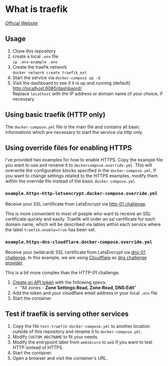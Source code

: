 # What is traefik

[Official Website](https://doc.traefik.io/traefik/)

## Usage

1. Clone this repository
1. create a local `.env` file</br>
    `cp .env-example .env`
1. Create the traefik network</br>
    `docker network create traefik_ext` 
1. Start the service via `docker-compose up -d`
1. Visit the dashboard to see if it is up and running
   (default) [http://localhost:8080/dashbaord/](http://localhost:8080/dashbaord/)</br>
   Replace `localhost` with the IP address or domain name of your choice, if necessary

## Using basic traefik (HTTP only)

The `docker-compose.yml` file is the main file and contains all basic informations which are necessary to start the service via http only.

## Using override files for enabling HTTPS

I've provided two examples for how to enable HTTPS. Copy the example file you want to use and rename it to `dockercompose.override.yml`. This will overwrite the configuration blocks specified in the `docker-compose.yml`. If you want to change settings related to the HTTPS examples, modify them within the override file instead of the basic `docker-compose.yml`.

### `example.https-http-letsencrypt.docker-compose.override.yml`

Receive your SSL certificate from LetsEncrypt via [http-01 challenge](https://letsencrypt.org/docs/challenge-types/#http-01-challenge). 

This is more convenient to most of poeple who want to receive an SSL certificate quickly and easily. Traefik will order an ssl certificate for each domain name, which will be described via lables within each service where the label `traefik.enable=true` has been set.

### `example.https-dns-cloudflare.docker-compose.override.yml`

Receive your (wildcard) SSL certificate from LetsEncrypt via [dns-01 challenge](https://letsencrypt.org/docs/challenge-types/#dns-01-challenge). In this example, we are using [Cloudflare](https://www.cloudflare.com/) as [dns challenge provider](https://doc.traefik.io/traefik/https/acme/#providers). 

This is a bit more complex than the HTTP-01 challenge.

1. [Create an API token](https://dash.cloudflare.com/profile/api-tokens) with the following specs: 
    - "All zones - **Zone Settings:Read, Zone:Read, DNS:Edit**"
1. Add the token and your cloudflare email address in your local `.env` file
1. Start the container

## Test if traefik is serving other services

1. Copy the file `test-traefik-docker-compose.yml` to another location outside of this repository and rename it to `docker-compose.yml`.
1. Modify `CUSTOM_HOSTNAME` to fit your needs.
1. Modify the entrypoint label from `websecure` to `web` if you want to test HTTP isntead of HTTPS.
1. Start the container.
1. Open a browser and visit the container's URL.
